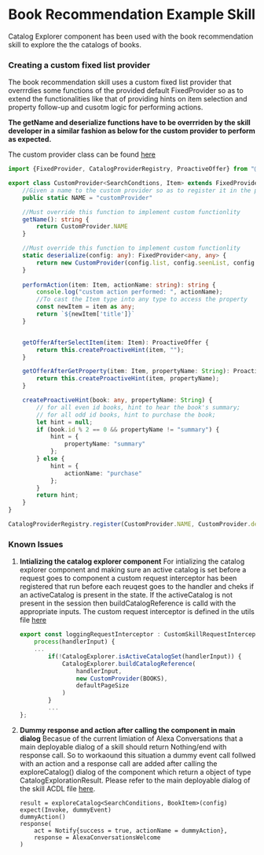 # Book Recommendation Example Skill

Catalog Explorer component has been used with the book recommendation skill to explore the the catalogs of books.

### Creating a custom fixed list provider
The book recommendation skill uses a custom fixed list provider that overrrdies some functions of the provided default FixedProvider so as to extend the functionalities like that of providing hints on item selection and property follow-up and cusotm logic for performing actions.

**The getName and deserialize functions have to be overrriden by the skill developer in a similar fashion as below for the custom provider to perform as expected.**

The custom provider class can be found [here](https://github.com/alexa/skill-components/catalog-explorer/examples/BookRecommendation/lambda/provider/index.ts)
```typescript
import {FixedProvider, CatalogProviderRegistry, ProactiveOffer} from "@alexa-skill-components/catalog-explorer";

export class CustomProvider<SearchCondtions, Item> extends FixedProvider<SearchCondtions, Item> {
    //Given a name to the custom provider so as to register it in the provider registry.
    public static NAME = "customProvider"

    //Must override this function to implement custom functionlity
    getName(): string {
        return CustomProvider.NAME
    }

    //Must override this function to implement custom functionlity
    static deserialize(config: any): FixedProvider<any, any> {
        return new CustomProvider(config.list, config.seenList, config.prevPageLength);
    }
    
    performAction(item: Item, actionName: string): string {
        console.log("custom action performed: ", actionName);
        //To cast the Item type into any type to access the property
        const newItem = item as any;
        return `${newItem['title']}`
    }


    getOfferAfterSelectItem(item: Item): ProactiveOffer {
        return this.createProactiveHint(item, "");
    }

    getOfferAfterGetProperty(item: Item, propertyName: String): ProactiveOffer {
        return this.createProactiveHint(item, propertyName);
    }

    createProactiveHint(book: any, propertyName: String) {
        // for all even id books, hint to hear the book's summary; 
        // for all odd id books, hint to purchase the book;
        let hint = null;
        if (book.id % 2 == 0 && propertyName != "summary") {
            hint = {
                propertyName: "summary"
            };
        } else {
            hint = {
                actionName: "purchase"
            };
        }
        return hint;
    }
}

CatalogProviderRegistry.register(CustomProvider.NAME, CustomProvider.deserialize)
```

### Known Issues 
1. **Intializing the catalog explorer component**
   For intializing the catalog explorer component and making sure an active catalog is set before a request goes to component a custom request interceptor has been registered that run before each reuqest goes to the handler and cheks if an activeCatalog is present in the state. If the activeCatalog is not present in the session then buildCatalogReference is calld with the appropriate inputs.
   The custom request interceptor is defined in the utils file [here](https://github.com/alexa/skill-components/catalog-explorer/examples/BookRecommendation/lambda/util.ts)
    ```typescript
    export const loggingRequestInterceptor : CustomSkillRequestInterceptor = {
        process(handlerInput) {
        ...
            if(!CatalogExplorer.isActiveCatalogSet(handlerInput)) {
                CatalogExplorer.buildCatalogReference(
                    handlerInput,
                    new CustomProvider(BOOKS),
                    defaultPageSize
                )
            }
            ...
    };
    ```
2. **Dummy response and action after calling the component in main dialog**
    Becasue of the current limiation of Alexa Conversations that a main deployable dialog of a skill should return Nothing/end with response call. So to workaound this situation a dummy event call follwed with an action and a response call are added after calling the exploreCatalog() dialog of the component which return a object of type CatalogExplorationResult.
    Please refer to the main deployable dialog of the skill ACDL file [here](https://github.com/alexa/skill-components/catalog-explorer/examples/BookRecommendation/skill-package/conversations/book_recommendation.acdl#L364-L369).
    ```
    result = exploreCatalog<SearchConditions, BookItem>(config)
    expect(Invoke, dummyEvent)
    dummyAction()
    response(
        act = Notify{success = true, actionName = dummyAction},
        response = AlexaConversationsWelcome
    )
    ```

